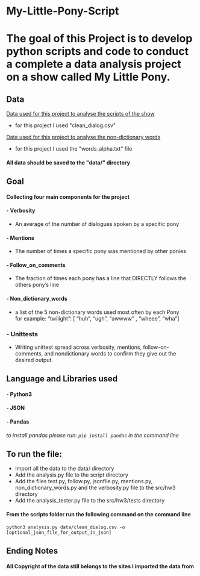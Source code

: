 # My-Little-Pony-Script

# The goal of this Project is to develop python scripts and code to conduct a complete a data analysis project on a show called My Little Pony.

## Data <br>
[Data used for this project to analyse the scripts of the show](https://www.kaggle.com/liury123/my-little-pony-transcript) <br>
- for this project I used "clean_dialog.csv" <br>

[Data used for this project to analyse the non-dictionary words](https://github.com/dwyl/english-words) <br>
- for this project I used the "words_alpha.txt" file <br>

#### All data should be saved to the "data/" directory 



## Goal <br>
#### Collecting four main components for the project
#### - Verbosity <br>
  - An average of the number of dialogues spoken by a specific pony
#### - Mentions <br>
 - The number of times a specific pony was mentioned by other ponies

#### - Follow_on_comments <br>
- The fraction of times each pony has a line that DIRECTLY follows the others pony’s line

#### - Non_dictionary_words <br>
-  a list of the 5 non-dictionary words used most often by each Pony <br>
for example: “twilight”: [ “huh”, “ugh”, “awwww” , “wheee”, “wha”]

### - Unittests <br>
- Writing unittest spread across verbosity, mentions, follow-on-comments, and nondictionary words to confirm they give out the desired output.

## Language and Libraries used
#### - Python3 <br>
#### - JSON
#### - Pandas <br>
*to install pandas please run: `pip install pandas` in the command line*

## To run the file:
- Import all the data to the data/ directory
- Add the analysis.py file to the script directory
- Add the files test.py, follow.py, jsonfile.py, mentions.py, non_dictionary_words.py and the verbosity.py file to the src/hw3 directory
- Add the analysis_tester.py file to the src/hw3/tests directory

#### From the scripts folder run the following command on the command line
`python3 analysis.py data/clean_dialog.csv -o [optional_json_file_for_output_in_json]`

## Ending Notes
#### All Copyright of the data still belongs to the sites I imported the data from
